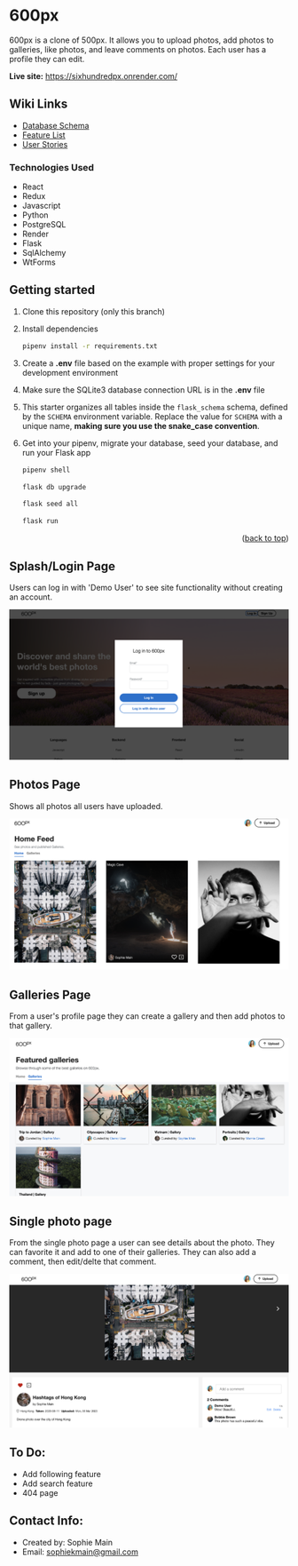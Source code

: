 # 600px

600px is a clone of 500px. It allows you to upload photos, add photos to galleries, like photos, and leave comments on photos. Each user has a profile they can edit.

**Live site:** https://sixhundredpx.onrender.com/

## Wiki Links
- [Database Schema](https://github.com/sophmain/600px/wiki/Database-Schema)
- [Feature List](https://github.com/sophmain/600px/wiki/Features)
- [User Stories](https://github.com/sophmain/600px/wiki/User-Stories)


### Technologies Used
* React
* Redux
* Javascript
* Python
* PostgreSQL
* Render
* Flask
* SqlAlchemy
* WtForms



## Getting started
1. Clone this repository (only this branch)

2. Install dependencies

      ```bash
      pipenv install -r requirements.txt
      ```

3. Create a **.env** file based on the example with proper settings for your
   development environment

4. Make sure the SQLite3 database connection URL is in the **.env** file

5. This starter organizes all tables inside the `flask_schema` schema, defined
   by the `SCHEMA` environment variable.  Replace the value for
   `SCHEMA` with a unique name, **making sure you use the snake_case
   convention**.

6. Get into your pipenv, migrate your database, seed your database, and run your Flask app

   ```bash
   pipenv shell
   ```

   ```bash
   flask db upgrade
   ```

   ```bash
   flask seed all
   ```

   ```bash
   flask run
   ```

<p align="right">(<a href="#readme-top">back to top</a>)</p>

## Splash/Login Page

Users can log in with 'Demo User' to see site functionality without creating an account. 

![Login Page]

[Login Page]: ./images/Login.png

## Photos Page

Shows all photos all users have uploaded.

![All Photos]

[All Photos]: ./images/Photos.png

## Galleries Page

From a user's profile page they can create a gallery and then add photos to that gallery.

![Galleries Page]

[Galleries Page]: ./images/Galleries.png

## Single photo page

From the single photo page a user can see details about the photo. They can favorite it and add to one of their galleries. They can also add a comment, then edit/delte that comment.

![Photo Page]

[Photo Page]: ./images/SinglePhoto.png

## To Do:
- Add following feature
- Add search feature
- 404 page

## Contact Info:
- Created by: Sophie Main
- Email: sophiekmain@gmail.com
